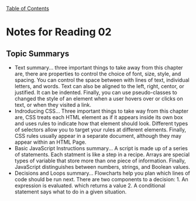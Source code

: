 [Table of Contents](README.md)
# Notes for Reading 02
## Topic Summarys 
- Text summary... three important things to take away from this chapter are, there are properties to control the choice of font, size, style, and spacing. You can control the space between with lines of text, individual letters, and words. Text can also be aligned to the left, right, centor, or justified. It can be indented. Finally, you can use pseudo-classes to changed the style of an element when a user hovers over or clicks on text, or when they visited a link.
- Indroducing CSS... Three important things to take way from this chapter are, CSS treats each HTML element as if it appears inside its own box and uses rules to indicate how that element should look. Different types of selectors allow you to target your rules at different elements. Finally, CSS rules usually appear in a separate document, although they may appear within an HTML Page.
- Basic JavaScript Instructions summary... A script is made up of a series of statements. Each statment is like a step in a recipe. Arrays are special types of variable that store more than one piece of information. Finally, JavaScript distinguishes between numbers, strings, and Boolean values.
- Decisions and Loops  summary... Flowcharts help you plan which lines of code should be run next. There are two components to a decision: 1. An expression is evaluated. which returns a value 2. A conditional statement says what to do in a given situation.